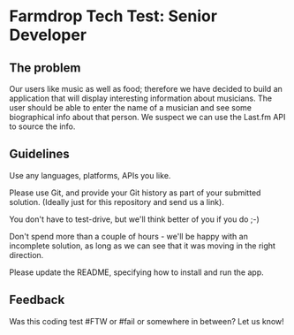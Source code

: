 # Farmdrop Tech Test: Senior Developer

## The problem

Our users like music as well as food; therefore we have decided to build an application that will display interesting information about musicians. The user should be able to enter the name of a musician and see some biographical info about that person. We suspect we can use the Last.fm API to source the info. 

## Guidelines

Use any languages, platforms, APIs you like. 

Please use Git, and provide your Git history as part of your submitted solution. (Ideally just for this repository and send us a link).

You don't have to test-drive, but we'll think better of you if you do ;-)

Don't spend more than a couple of hours - we'll be happy with an incomplete solution, as long as we can see that it was moving in the right direction. 

Please update the README, specifying how to install and run the app. 

## Feedback

Was this coding test #FTW or #fail or somewhere in between? Let us know! 